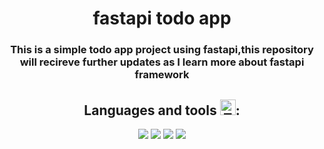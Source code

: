 <h1 align="center">
fastapi todo app
</h1>

<space>
	
<h3 align="center">
 This is a simple todo app project using fastapi,this repository will recireve further updates as I learn more about fastapi framework
</h3>

<space>
	
<h2 align="center">
Languages and tools <img src="https://raw.githubusercontent.com/Tarikul-Islam-Anik/Animated-Fluent-Emojis/master/Emojis/Objects/Toolbox.png" alt="Toolbox" width="25" height="25" />:
</h2>

<space>
	
<div align="center">
	<img src="https://skillicons.dev/icons?i=python"/>
	<img src="https://skillicons.dev/icons?i=fastapi"/>
	<img src="https://skillicons.dev/icons?i=postgresql"/>
	<img src="https://skillicons.dev/icons?i=htmx"/>
</div>


